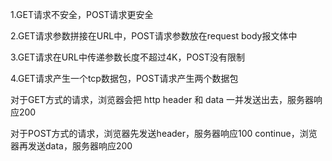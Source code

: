 1.GET请求不安全，POST请求更安全

2.GET请求参数拼接在URL中，POST请求参数放在request body报文体中

3.GET请求在URL中传递参数长度不超过4K，POST没有限制

4.GET请求产生一个tcp数据包，POST请求产生两个数据包

对于GET方式的请求，浏览器会把 http header 和 data 一并发送出去，服务器响应200

对于POST方式的请求，浏览器先发送header，服务器响应100 continue，浏览器再发送data，服务器响应200